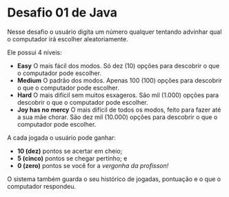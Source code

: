 
# Desafio 01 de Java

Nesse desafio o usuário digita um número qualquer tentando advinhar qual o computador irá escolher aleatoriamente.

Ele possui 4 níveis:

- **Easy** O mais fácil dos modos. Só dez (10) opções para descobrir o que o computador pode escolher.
- **Medium** O padrão dos modos. Apenas 100 (100) opções para descobrir o que o computador pode escolher.
- **Hard**  O mais difícil sem muitos esxageros. São mil (1.000) opções para descobrir o que o computador pode escolher.
- **Joy has no mercy** O mais difícil de todos os modos, feito para fazer até a sua mãe chorar. São dez mil (10.000) opções para descobrir o que o computador pode escolher.

A cada jogada o usuário pode ganhar:
- **10 (dez)** pontos se acertar em cheio;
- **5 (cinco)** pontos se chegar pertinho; e
- **0 (zero)** pontos se você for a *vergonha da profisson!*

O sistema também guarda o seu histórico de jogadas, pontuação e o que o computador respondeu.